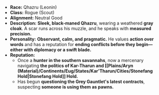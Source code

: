
- **Race:** Qhazru (Leonin)
- **Class:** Rogue (Scout)
- **Alignment:** Neutral Good
- **Description:** **Sleek, black-maned Qhazru**, wearing a weathered **gray cloak**. A scar runs across his muzzle, and he speaks with **measured precision.**
- **Personality:** **Observant, calm, and pragmatic.** He values **action over words** and has a reputation for **ending conflicts before they begin—either with diplomacy or a swift blade.**
- **Reputation:**
    - Once a **hunter in the southern savannahs**, now a mercenary navigating **the politics of Kar-Tharun and [[Plains/Aryn (Material)/Continents/Eug/States/Kar'Tharun/Cities/Stonefang Hold|Stonefang Hold]] Hold.**
    - Has begun **questioning the Grey Gauntlet's latest contracts**, suspecting **someone is using them as pawns.**